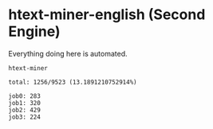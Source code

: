 # htext-miner-english (Second Engine)

Everything doing here is automated.

```
htext-miner

total: 1256/9523 (13.1891210752914%)

job0: 283
job1: 320
job2: 429
job3: 224
```
